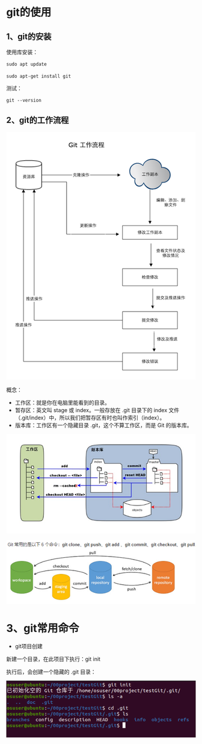 # git的使用

## 1、git的安装

使用库安装：

```
sudo apt update

sudo apt-get install git
```

测试：

```
git --version
```

## 2、git的工作流程

![image-20211124172627961](image-20211124172627961.png)

概念：

- 工作区：就是你在电脑里能看到的目录。
- 暂存区：英文叫 stage 或 index。一般存放在 .git 目录下的 index 文件（.git/index）中，所以我们把暂存区有时也叫作索引（index）。
- 版本库：工作区有一个隐藏目录 .git，这个不算工作区，而是 Git 的版本库。

![image-20211124173638550](image-20211124173638550.png)

![image-20211128161740636](image-20211128161740636.png)

# 3、git常用命令

- git项目创建

新建一个目录，在此项目下执行：git init

执行后，会创建一个隐藏的 .git 目录：

![image-20211124173101688](image-20211124173101688.png)